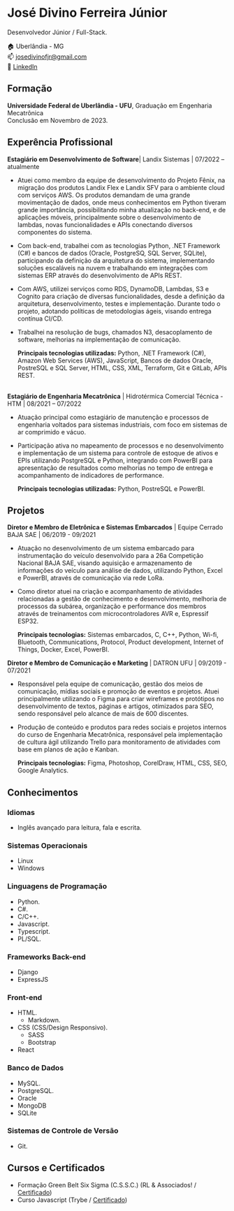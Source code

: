 # José Divino Ferreira Júnior

Desenvolvedor Júnior / Full-Stack.

:house:     Uberlândia - MG <br>
:mailbox:   [josedivinofjr@gmail.com](mailto:josedivinofjr@gmail.com) <br>
:mag_right: [LinkedIn](https://www.linkedin.com/in/josedivinojr/)

## Formação

**Universidade Federal de Uberlândia - UFU**, Graduação em Engenharia Mecatrônica <br>
Conclusão em Novembro de 2023.

## Experência Profissional

**Estagiário em Desenvolvimento de Software**| Landix Sistemas | 07/2022 – atualmente
  * Atuei como membro da equipe de desenvolvimento do Projeto Fênix, na migração dos produtos Landix Flex e Landix SFV para o ambiente cloud com serviços AWS. Os produtos demandam de uma grande movimentação de dados, onde meus conhecimentos em Python tiveram grande importância, possibilitando minha atualização no back-end, e de aplicações móveis, principalmente sobre o desenvolvimento de lambdas, novas funcionalidades e APIs conectando diversos componentes do sistema.
  * Com back-end, trabalhei com as tecnologias Python, .NET Framework (C#) e bancos de dados (Oracle, PostgreSQ, SQL Server, SQLite), participando da definição da arquitetura do sistema, implementando soluções escaláveis na nuvem e trabalhando em integrações com sistemas ERP através do desenvolvimento de APIs REST.
  * Com AWS, utilizei serviços como RDS, DynamoDB, Lambdas, S3 e Cognito para criação de diversas funcionalidades, desde a definição da arquitetura, desenvolvimento, testes e implementação. Durante todo o projeto, adotando políticas de metodologias ágeis, visando entrega contínua CI/CD.
  * Trabalhei na resolução de bugs, chamados N3, desacoplamento de software, melhorias na implementação de comunicação.
	
	**Principais tecnologias utilizadas:** Python, .NET Framework (C#), Amazon Web Services (AWS), JavaScript, Bancos de dados Oracle, PostreSQL e SQL Server, HTML, CSS, XML, Terraform, Git e GitLab, APIs REST. <br><br>
  
**Estagiário de Engenharia Mecatrônica** | Hidrotérmica Comercial Técnica - HTM | 08/2021 – 07/2022
  * Atuação principal como estagiário de manutenção e processos de engenharia voltados para sistemas industriais, com foco em sistemas de ar comprimido e vácuo.
  * Participação ativa no mapeamento de processos e no desenvolvimento e implementação de um sistema para controle de estoque de ativos e EPIs utilizando PostgreSQL e Python, integrando com PowerBI para apresentação de resultados como melhorias no tempo de entrega e acompanhamento de indicadores de performance.

	**Principais tecnologias utilizadas:** Python, PostreSQL e PowerBI.

## Projetos

**Diretor e Membro de Eletrônica e Sistemas Embarcados** | Equipe Cerrado BAJA SAE | 06/2019 - 09/2021
* Atuação no desenvolvimento de um sistema embarcado para instrumentação do
veículo desenvolvido para a 26a Competição Nacional BAJA SAE, visando aquisição e
armazenamento de informações do veículo para análise de dados, utilizando Python,
Excel e PowerBI, através de comunicação via rede LoRa.
* Como diretor atuei na criação e acompanhamento de atividades relacionadas a gestão
de conhecimento e desenvolvimento, melhoria de processos da subárea, organização e
performance dos membros através de treinamentos com microcontroladores AVR e,
Espressif ESP32.

  **Principais tecnologias:** Sistemas embarcados, C, C++, Python, Wi-fi, Bluetooth, Communications, Protocol, Product development, Internet of Things, Docker, Excel, PowerBI.

**Diretor e Membro de Comunicação e Marketing** | DATRON UFU | 09/2019 - 07/2021
* Responsável pela equipe de comunicação, gestão dos meios de comunicação, mídias sociais e promoção de eventos e projetos. Atuei principalmente utilizando o Figma para criar wireframes e protótipos no desenvolvimento de textos, páginas e artigos, otimizados para SEO, sendo responsável pelo alcance de mais de 600 discentes.
* Produção de conteúdo e produtos para redes sociais e projetos internos do curso de Engenharia Mecatrônica, responsável pela implementação de cultura ágil utilizando Trello para monitoramento de atividades com base em planos de ação e Kanban.

  **Principais tecnologias:** Figma, Photoshop, CorelDraw, HTML, CSS, SEO, Google Analytics.

## Conhecimentos

### Idiomas
* Inglês avançado para leitura, fala e escrita.

### Sistemas Operacionais
* Linux
* Windows

### Linguagens de Programação
* Python.
* C#.
* C/C++.
* Javascript.
* Typescript.
* PL/SQL.

### Frameworks Back-end
* Django
* ExpressJS

### Front-end
* HTML.
  * Markdown.
* CSS (CSS/Design Responsivo).
  * SASS
  * Bootstrap
* React

### Banco de Dados
* MySQL.
* PostgreSQL.
* Oracle
* MongoDB
* SQLite

### Sistemas de Controle de Versão
* Git.

## Cursos e Certificados
* Formação Green Belt Six Sigma (C.S.S.C.) (RL & Associados! / [Certificado](https://drive.google.com/file/d/11SC77JbHq6B5F5gfy-NDnYyD4gsKihLF/view?usp=sharing))
* Curso Javascript (Trybe / [Certificado](https://drive.google.com/file/d/1aLePmfGzdtm1lQpxB766DxHM43x1O4dY/view?usp=sharing))